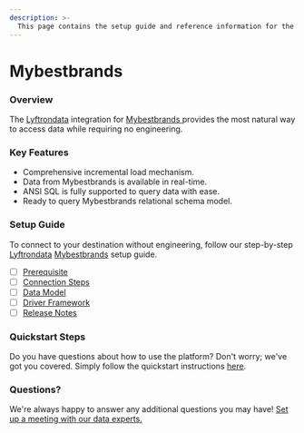 ```yaml
---
description: >-
  This page contains the setup guide and reference information for the Mybestbrands source connector.
---
```


# Mybestbrands

### Overview

The [Lyftrondata](https://www.lyftrondata.com/) integration for [Mybestbrands](https://www.lyftrondata.com/integration/mybestbrands/)[ ](https://www.lyftrondata.com/integration/mybestbrands/)provides the most natural way to access data while requiring no engineering.

### Key Features

* Comprehensive incremental load mechanism.
* Data from Mybestbrands is available in real-time.&#x20;
* ANSI SQL is fully supported to query data with ease.
* Ready to query Mybestbrands relational schema model.

### Setup Guide

To connect to your destination without engineering, follow our step-by-step [Lyftrondata](https://www.lyftrondata.com/)  [Mybestbrands](https://www.lyftrondata.com/integration/mybestbrands/) setup guide.

* [ ] [Prerequisite](../../marketing-analytics/mybestbrands/prerequisite.md)
* [ ] [Connection Steps](../../marketing-analytics/mybestbrands/connection-steps.md)
* [ ] [Data Model](../../marketing-analytics/mybestbrands/data-model/)
* [ ] [Driver Framework](../../marketing-analytics/mybestbrands/driver-framework/)
* [ ] [Release Notes](../../marketing-analytics/mybestbrands/release-notes.md)

### Quickstart Steps

Do you have questions about how to use the platform? Don't worry; we've got you covered. Simply follow the quickstart instructions [here](../../../quickstart-steps.md).

### Questions? <a href="#questions" id="questions"></a>

We're always happy to answer any additional questions you may have! [Set up a meeting with our data experts.](https://www.lyftrondata.com/book-a-meeting/)

